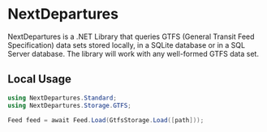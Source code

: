 # NextDepartures

NextDepartures is a .NET Library that queries GTFS (General Transit Feed Specification) data sets stored locally, in a SQLite database or in a SQL Server database. The library will work with any well-formed GTFS data set.

## Local Usage

```csharp
using NextDepartures.Standard;
using NextDepartures.Storage.GTFS;

Feed feed = await Feed.Load(GtfsStorage.Load([path]));
```